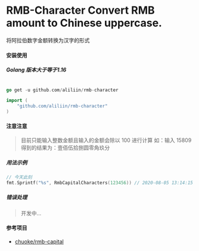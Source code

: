 # RMB-Character Convert RMB amount to Chinese uppercase.  #


将阿拉伯数字金额转换为汉字的形式


#### 安装使用

##### Golang 版本大于等于1.16

```go

go get -u github.com/aliliin/rmb-character

import (
    "github.com/aliliin/rmb-character"
)

```

#### 注意注意

> 目前只能输入整数金额且输入的金额会除以 100 进行计算 如：输入 15809 得到的结果为：壹佰伍拾捌圆零角玖分

##### 用法示例

```go
// 今天此刻
fmt.Sprintf("%s", RmbCapitalCharacters(123456)) // 2020-08-05 13:14:15

```


##### 错误处理

> 开发中...


#### 参考项目

* [chuoke/rmb-capital](https://github.com/chuoke/rmb-capital)